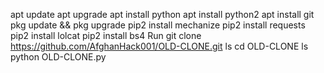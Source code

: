 apt update 
apt upgrade
apt install python 
apt install python2 
apt install git 
pkg update && pkg upgrade
pip2 install mechanize
pip2 install requests
pip2 install lolcat
pip2 install bs4
Run
git clone https://github.com/AfghanHack001/OLD-CLONE.git
ls
cd OLD-CLONE
ls
python OLD-CLONE.py  
